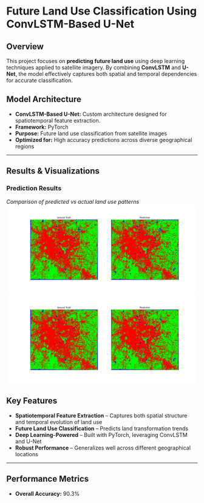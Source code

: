 # Future Land Use Classification Using ConvLSTM-Based U-Net

## Overview
This project focuses on **predicting future land use** using deep learning techniques applied to satellite imagery. By combining **ConvLSTM** and **U-Net**, the model effectively captures both spatial and temporal dependencies for accurate classification.

## Model Architecture
- **ConvLSTM-Based U-Net:** Custom architecture designed for spatiotemporal feature extraction.
- **Framework:** PyTorch
- **Purpose:** Future land use classification from satellite images
- **Optimized for:** High accuracy predictions across diverse geographical regions

---

## Results & Visualizations

### Prediction Results
*Comparison of predicted vs actual land use patterns*
![Prediction Results](final_prediction_2024.png)
![Prediction Results](final_prediction_2025.png)


## Key Features
- **Spatiotemporal Feature Extraction** – Captures both spatial structure and temporal evolution of land use  
- **Future Land Use Classification** – Predicts land transformation trends  
- **Deep Learning-Powered** – Built with PyTorch, leveraging ConvLSTM and U-Net  
- **Robust Performance** – Generalizes well across different geographical locations  


---

## Performance Metrics
- **Overall Accuracy:** 90.3%  

